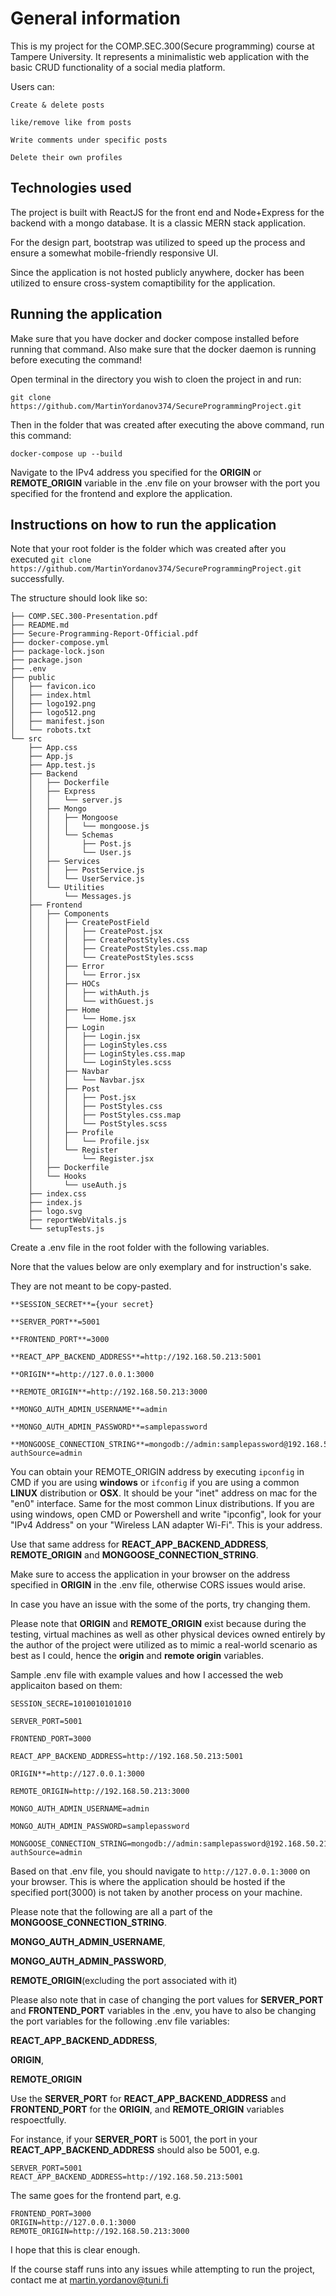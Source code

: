 # General information

This is my project for the COMP.SEC.300(Secure programming) course at Tampere University. It represents a minimalistic web application with the basic CRUD functionality of a social media platform.

Users can: 

    Create & delete posts

    like/remove like from posts

    Write comments under specific posts
    
    Delete their own profiles

## Technologies used

The project is built with ReactJS for the front end and Node+Express for the backend with a mongo database. It is a classic MERN stack application. 

For the design part, bootstrap was utilized to speed up the process and ensure a somewhat mobile-friendly responsive UI.

Since the application is not hosted publicly anywhere, docker has been utilized to ensure cross-system comaptibility for the application.

## Running the application

Make sure that you have docker and docker compose installed before running that command. Also make sure that the docker daemon is running before executing the command!


Open terminal in the directory you wish to cloen the project in and run:

`git clone https://github.com/MartinYordanov374/SecureProgrammingProject.git`

Then in the folder that was created after executing the above command, run this command:


`docker-compose up --build`

Navigate to the IPv4 address you specified for the **ORIGIN** or **REMOTE_ORIGIN** variable in the .env file on your browser with the port you specified for the frontend and explore the application. 

## Instructions on how to run the application
Note that your root folder is the folder which was created after you executed `git clone https://github.com/MartinYordanov374/SecureProgrammingProject.git` successfully.

The structure should look like so:
```
├── COMP.SEC.300-Presentation.pdf
├── README.md
├── Secure-Programming-Report-Official.pdf
├── docker-compose.yml
├── package-lock.json
├── package.json
├── .env
├── public
│   ├── favicon.ico
│   ├── index.html
│   ├── logo192.png
│   ├── logo512.png
│   ├── manifest.json
│   └── robots.txt
└── src
    ├── App.css
    ├── App.js
    ├── App.test.js
    ├── Backend
    │   ├── Dockerfile
    │   ├── Express
    │   │   └── server.js
    │   ├── Mongo
    │   │   ├── Mongoose
    │   │   │   └── mongoose.js
    │   │   └── Schemas
    │   │       ├── Post.js
    │   │       └── User.js
    │   ├── Services
    │   │   ├── PostService.js
    │   │   └── UserService.js
    │   └── Utilities
    │       └── Messages.js
    ├── Frontend
    │   ├── Components
    │   │   ├── CreatePostField
    │   │   │   ├── CreatePost.jsx
    │   │   │   ├── CreatePostStyles.css
    │   │   │   ├── CreatePostStyles.css.map
    │   │   │   └── CreatePostStyles.scss
    │   │   ├── Error
    │   │   │   └── Error.jsx
    │   │   ├── HOCs
    │   │   │   ├── withAuth.js
    │   │   │   └── withGuest.js
    │   │   ├── Home
    │   │   │   └── Home.jsx
    │   │   ├── Login
    │   │   │   ├── Login.jsx
    │   │   │   ├── LoginStyles.css
    │   │   │   ├── LoginStyles.css.map
    │   │   │   └── LoginStyles.scss
    │   │   ├── Navbar
    │   │   │   └── Navbar.jsx
    │   │   ├── Post
    │   │   │   ├── Post.jsx
    │   │   │   ├── PostStyles.css
    │   │   │   ├── PostStyles.css.map
    │   │   │   └── PostStyles.scss
    │   │   ├── Profile
    │   │   │   └── Profile.jsx
    │   │   └── Register
    │   │       └── Register.jsx
    │   ├── Dockerfile
    │   └── Hooks
    │       └── useAuth.js
    ├── index.css
    ├── index.js
    ├── logo.svg
    ├── reportWebVitals.js
    └── setupTests.js
```


Create a .env file in the root folder with the following variables.

Nore that the values below are only exemplary and for instruction's sake. 

They are not meant to be copy-pasted.


```
**SESSION_SECRET**={your secret}

**SERVER_PORT**=5001

**FRONTEND_PORT**=3000

**REACT_APP_BACKEND_ADDRESS**=http://192.168.50.213:5001

**ORIGIN**=http://127.0.0.1:3000

**REMOTE_ORIGIN**=http://192.168.50.213:3000

**MONGO_AUTH_ADMIN_USERNAME**=admin

**MONGO_AUTH_ADMIN_PASSWORD**=samplepassword

**MONGOOSE_CONNECTION_STRING**=mongodb://admin:samplepassword@192.168.50.213:27017/seprodb?authSource=admin
```


You can obtain your REMOTE_ORIGIN address by executing `ipconfig` in CMD if you are using **windows** or `ifconfig` if you are using a common **LINUX** distribution or **OSX**.
It should be your "inet" address on mac for the "en0" interface. Same for the most common Linux distributions.
If you are using windows, open CMD or Powershell and write "ipconfig", look for your "IPv4 Address" on your "Wireless LAN adapter Wi-Fi". This is your address.

Use that same address for **REACT_APP_BACKEND_ADDRESS**, **REMOTE_ORIGIN** and **MONGOOSE_CONNECTION_STRING**.

Make sure to access the application in your browser on the address specified in **ORIGIN** in the .env file, otherwise CORS issues would arise.

In case you have an issue with the some of the ports, try changing them.

Please note that **ORIGIN** and **REMOTE_ORIGIN** exist because during the testing, virtual machines as well as other physical devices owned entirely by the author of the project were utilized as to mimic a real-world scenario as best as I could, hence the **origin** and **remote origin** variables. 

Sample .env file with example values and how I accessed the web applicaiton based on them:

```
SESSION_SECRE=1010010101010

SERVER_PORT=5001

FRONTEND_PORT=3000

REACT_APP_BACKEND_ADDRESS=http://192.168.50.213:5001

ORIGIN**=http://127.0.0.1:3000

REMOTE_ORIGIN=http://192.168.50.213:3000

MONGO_AUTH_ADMIN_USERNAME=admin

MONGO_AUTH_ADMIN_PASSWORD=samplepassword

MONGOOSE_CONNECTION_STRING=mongodb://admin:samplepassword@192.168.50.213:27017/seprodb?authSource=admin
```

Based on that .env file, you should navigate to ```http://127.0.0.1:3000``` on your browser. This is where the application should be hosted if the specified port(3000) is not taken by another process on your machine.

Please note that the following are all a part of the **MONGOOSE_CONNECTION_STRING**.

**MONGO_AUTH_ADMIN_USERNAME**, 

**MONGO_AUTH_ADMIN_PASSWORD**, 


**REMOTE_ORIGIN**(excluding the port associated with it)


Please also note that in case of changing the port values for **SERVER_PORT** and **FRONTEND_PORT** variables in the .env, you have to also be changing the port variables for the following .env file variables: 

**REACT_APP_BACKEND_ADDRESS**, 

**ORIGIN**,

**REMOTE_ORIGIN** 


Use the **SERVER_PORT** for **REACT_APP_BACKEND_ADDRESS** and **FRONTEND_PORT** for the **ORIGIN**, and **REMOTE_ORIGIN** variables respoectfully.


For instance, if your **SERVER_PORT** is 5001, the port in your **REACT_APP_BACKEND_ADDRESS** should also be 5001, e.g.

```
SERVER_PORT=5001
REACT_APP_BACKEND_ADDRESS=http://192.168.50.213:5001
```

The same goes for the frontend part, e.g.


```
FRONTEND_PORT=3000
ORIGIN=http://127.0.0.1:3000
REMOTE_ORIGIN=http://192.168.50.213:3000
```

I hope that this is clear enough. 

If the course staff runs into any issues while attempting to run the project, contact me at martin.yordanov@tuni.fi 





